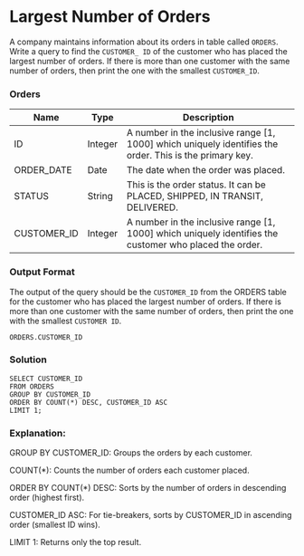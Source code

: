 # Largest Number of Orders
A company maintains information about its orders in table called `ORDERS`. 
Write a query to find the `CUSTOMER_ ID` of the customer who has placed the largest number of orders. 
If there is more than one customer with the same number of orders, then print the one with the smallest `CUSTOMER_ID`.

### Orders
| Name        | Type    | Description                                                                                             |
|-------------|---------|---------------------------------------------------------------------------------------------------------|
| ID          | Integer | A number in the inclusive range [1, 1000] which uniquely identifies the order. This is the primary key. |
| ORDER_DATE  | Date    | The date when the order was placed.                                                                     |
| STATUS      | String  | This is the order status. It can be PLACED, SHIPPED, IN TRANSIT, DELIVERED.                             |
| CUSTOMER_ID | Integer | A number in the inclusive range [1, 1000] which uniquely identifies the customer who placed the order.  |

### Output Format
The output of the query should be the `CUSTOMER_ID` from the ORDERS table for the customer who has placed the largest number of orders. 
If there is more than one customer with the same number of orders, then print the one with the smallest `CUSTOMER ID`.

`ORDERS.CUSTOMER_ID`

### Solution
```mysql
SELECT CUSTOMER_ID
FROM ORDERS
GROUP BY CUSTOMER_ID
ORDER BY COUNT(*) DESC, CUSTOMER_ID ASC
LIMIT 1;
```


### Explanation:
GROUP BY CUSTOMER_ID: Groups the orders by each customer.

COUNT(*): Counts the number of orders each customer placed.

ORDER BY COUNT(*) DESC: Sorts by the number of orders in descending order (highest first).

CUSTOMER_ID ASC: For tie-breakers, sorts by CUSTOMER_ID in ascending order (smallest ID wins).

LIMIT 1: Returns only the top result.